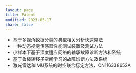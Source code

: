 ```yaml
---
layout: page
title: Patent
modified: 2023-05-17 
share: false
---
```


* 基于多视角数据分类的典型相关分析快速算法<br>
* 一种动态视觉传感器性能测试装置及测试方法<br>
* 小样本下基于深度适应网络的轴承故障诊断方法和系统<br>
* 基于鲁棒转移子空间学习的故障诊断方法及系统<br>
* 激光雷达和IMU系统的时空联合标定方法，CN116338652A<br>

